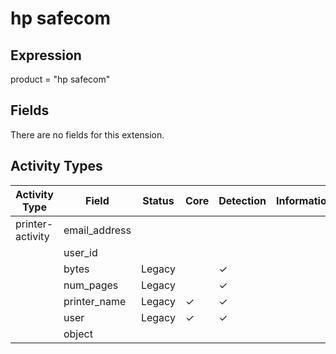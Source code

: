 hp safecom
==========

Expression
----------

product = "hp safecom"

Fields
------

There are no fields for this extension.

Activity Types
--------------

| Activity Type    | Field         | Status | Core     | Detection | Informational |
| ---------------- | ------------- | ------ | -------- | --------- | ------------- |
| printer-activity | email_address |        |          |           |               |
|                  | user_id       |        |          |           |               |
|                  | bytes         | Legacy |          | &#10003;  |               |
|                  | num_pages     | Legacy |          | &#10003;  |               |
|                  | printer_name  | Legacy | &#10003; | &#10003;  |               |
|                  | user          | Legacy | &#10003; | &#10003;  |               |
|                  | object        |        |          |           |               |

